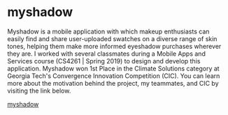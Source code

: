 # myshadow



Myshadow is a mobile application with which makeup enthusiasts can easily find and share user-uploaded swatches on a diverse range of skin tones, helping them make more informed eyeshadow purchases wherever they are.
I worked with several classmates during a Mobile Apps and Services course (CS4261 | Spring 2019) to design and develop this application. Myshadow won 1st Place in the Climate Solutions category at Georgia Tech's Convergence Innovation Competition (CIC).
You can learn more about the motivation behind the project, my teammates, and CIC by visiting the link below.


<a href="http://cic.gatech.edu/spring-2019/winners/myshadow" target="_blank">myshadow</a>

